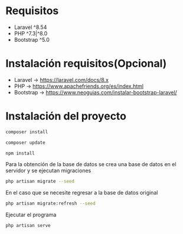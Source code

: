# Requisitos
* Laravel ^8.54
* PHP ^7.3|^8.0
* Bootstrap ^5.0

# Instalación requisitos(Opcional)
* Laravel -> https://laravel.com/docs/8.x
* PHP -> https://www.apachefriends.org/es/index.html
* Bootstrap -> https://www.neoguias.com/instalar-bootstrap-laravel/

# Instalación del proyecto

```.bash
composer install
```
```.bash
composer update
```
```.bash
npm install
```

Para la obtención de la base de datos se crea una base de datos en el servidor y se ejecutan migraciones

```.bash
php artisan migrate --seed
```

En el caso que se necesite regresar a la base de datos original

```.bash
php artisan migrate:refresh --seed
```


Ejecutar el programa

```.bash
php artisan serve
```
